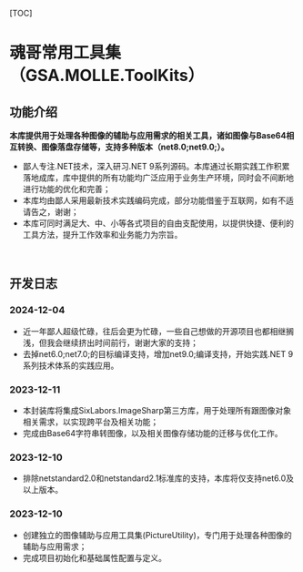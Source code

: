 [TOC]

# 魂哥常用工具集（GSA.MOLLE.ToolKits）

## 功能介绍

**本库提供用于处理各种图像的辅助与应用需求的相关工具，诸如图像与Base64相互转换、图像落盘存储等，支持多种版本（net8.0;net9.0;）。**

- 鄙人专注.NET技术，深入研习.NET 9系列源码。本库通过长期实践工作积累落地成库，库中提供的所有功能均广泛应用于业务生产环境，同时会不间断地进行功能的优化和完善；
- 本库均由鄙人采用最新技术实践编码完成，部分功能借鉴于互联网，如有不适请告之，谢谢；
- 本库可同时满足大、中、小等各式项目的自由支配使用，以提供快捷、便利的工具方法，提升工作效率和业务能力为宗旨。

<br>

## 开发日志

### 2024-12-04
- 近一年鄙人超级忙碌，往后会更为忙碌，一些自己想做的开源项目也都相继搁浅，但我会继续挤出时间前行，谢谢大家的支持；
- 去掉net6.0;net7.0;的目标编译支持，增加net9.0;编译支持，开始实践.NET 9系列技术体系的实践应用。

### 2023-12-11
- 本封装库将集成SixLabors.ImageSharp第三方库，用于处理所有跟图像对象相关需求，以实现跨平台及相关功能；
- 完成由Base64字符串转图像，以及相关图像存储功能的迁移与优化工作。

### 2023-12-10
- 排除netstandard2.0和netstandard2.1标准库的支持，本库将仅支持net6.0及以上版本。

### 2023-12-10
- 创建独立的图像辅助与应用工具集(PictureUtility)，专门用于处理各种图像的辅助与应用需求；
- 完成项目初始化和基础属性配置与定义。
